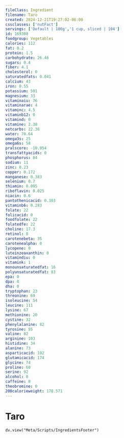 ```yaml
---
fileClass: Ingredient
filename: Taro
created: 2024-12-21T19:27:02-06:00
cssclasses: ['nutFact']
servings: ['Default | 100g','1 cup, sliced | 104']
id: 169308
foodgroup: Vegetables
calories: 112
fat: 0.2
protein: 1.5
carbohydrate: 26.46
sugars: 0.4
fiber: 4.1
cholesterol: 0
saturatedfats: 0.041
calcium: 43
iron: 0.55
potassium: 591
magnesium: 33
vitaminaiu: 76
vitaminarae: 4
vitaminc: 4.5
vitaminb12: 0
vitamind: 0
vitamine: 2.38
netcarbs: 22.36
water: 70.64
omega3s: 25
omega6s: 58
pralscore: -10.054
transfattyacids: 0
phosphorus: 84
sodium: 11
zinc: 0.23
copper: 0.172
manganese: 0.383
selenium: 0.7
thiamin: 0.095
riboflavin: 0.025
niacin: 0.6
pantothenicacid: 0.303
vitaminb6: 0.283
folate: 22
folicacid: 0
foodfolate: 22
folatedfe: 22
choline: 17.3
retinol: 0
carotenebeta: 35
carotenealpha: 0
lycopene: 0
luteinzeaxanthin: 0
vitamindiu: 0
vitamink: 1
monounsaturatedfat: 16
polyunsaturatedfat: 83
epa: 0
dpa: 0
dha: 0
tryptophan: 23
threonine: 69
isoleucine: 54
leucine: 111
lysine: 67
methionine: 20
cystine: 32
phenylalanine: 82
tyrosine: 55
valine: 82
arginine: 103
histidine: 34
alanine: 73
asparticacid: 192
glutamicacid: 174
glycine: 74
proline: 60
serine: 92
alcohol: 0
caffeine: 0
theobromine: 0
200calorieweight: 178.571
---
```


# Taro

```dataviewjs
dv.view("Meta/Scripts/IngredientsFooter")
```